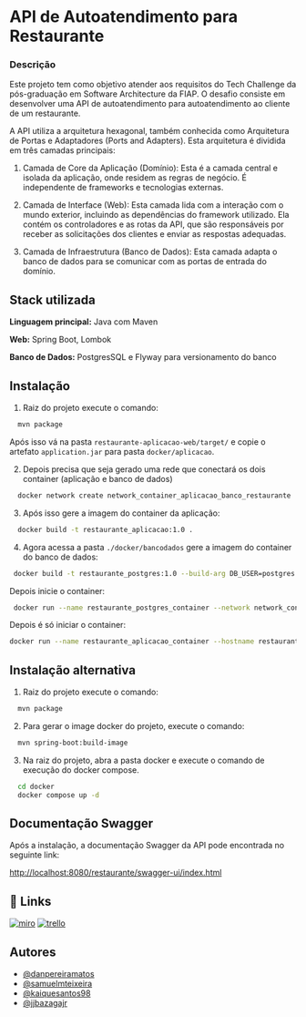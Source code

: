 # API de Autoatendimento para Restaurante
### Descrição
Este projeto tem como objetivo atender aos requisitos do Tech Challenge da pós-graduação em Software Architecture da FIAP. O desafio consiste em desenvolver uma API de autoatendimento para autoatendimento ao cliente de um restaurante.

A API utiliza a arquitetura hexagonal, também conhecida como Arquitetura de Portas e Adaptadores (Ports and Adapters). Esta arquitetura é dividida em três camadas principais:

1. Camada de Core da Aplicação (Domínio): Esta é a camada central e isolada da aplicação, onde residem as regras de negócio. É independente de frameworks e tecnologias externas.

2. Camada de Interface (Web): Esta camada lida com a interação com o mundo exterior, incluindo as dependências do framework utilizado. Ela contém os controladores e as rotas da API, que são responsáveis por receber as solicitações dos clientes e enviar as respostas adequadas.

3. Camada de Infraestrutura (Banco de Dados): Esta camada adapta o banco de dados para se comunicar com as portas de entrada do domínio.
## Stack utilizada

**Linguagem principal:** Java com Maven

**Web:** Spring Boot, Lombok

**Banco de Dados:** PostgresSQL e Flyway para versionamento do banco


## Instalação

1. Raiz do projeto execute o comando:

```bash
  mvn package
```

Após isso vá na pasta ```restaurante-aplicacao-web/target/``` e copie o artefato ```application.jar``` para pasta ```docker/aplicacao```.

2. Depois precisa que seja gerado uma rede que conectará os dois container (aplicação e banco de dados)

```bash
  docker network create network_container_aplicacao_banco_restaurante
```
3. Após isso gere a imagem do container da aplicação:
```bash
  docker build -t restaurante_aplicacao:1.0 .
```
4. Agora acessa a pasta ```./docker/bancodados``` gere a imagem do container do banco de dados:
```bash
 docker build -t restaurante_postgres:1.0 --build-arg DB_USER=postgres --build-arg DB_PASSWORD=postgres --build-arg DB_NAME=restaurant .
```

Depois inicie o container:
```bash
 docker run --name restaurante_postgres_container --network network_container_aplicacao_banco_restaurante -d -p 5432:5432 restaurante_postgres:1.0
```

Depois é só iniciar o container:
```bash
docker run --name restaurante_aplicacao_container --hostname restaurante-host --network network_container_aplicacao_banco_restaurante -d -p 8080:8080 restaurante_aplicacao:1.0
```

## Instalação alternativa

1. Raiz do projeto execute o comando:

```bash
  mvn package
```

2. Para gerar o image docker do projeto, execute o comando:
```bash
  mvn spring-boot:build-image
```

3. Na raiz do projeto, abra a pasta docker e execute o comando de execução do docker compose.
```bash
  cd docker
  docker compose up -d
```
## Documentação Swagger

Após a instalação, a documentação Swagger da API pode encontrada no seguinte link:

[http://localhost:8080/restaurante/swagger-ui/index.html](http://localhost:8080/restaurante/swagger-ui/index.html)


## 🔗 Links

 [![miro](https://img.shields.io/badge/Miro-050038.svg?style=for-the-badge&logo=Miro&logoColor=white)](https://miro.com/app/board/uXjVKM_0wdE=/?share_link_id=239546560997)
[![trello](https://img.shields.io/badge/Trello-0052CC.svg?style=for-the-badge&logo=Trello&logoColor=white)](https://trello.com/b/66MzITVs/techchalleng-desafio-restaurante)
## Autores

- [@danpereiramatos](https://www.github.com/danpereiramatos)
- [@samuelmteixeira](https://www.github.com/samuelmteixeira)
- [@kaiquesantos98](https://www.github.com/KaiqueSantos98)
- [@jjbazagajr](https://www.github.com/jjbazagajr)